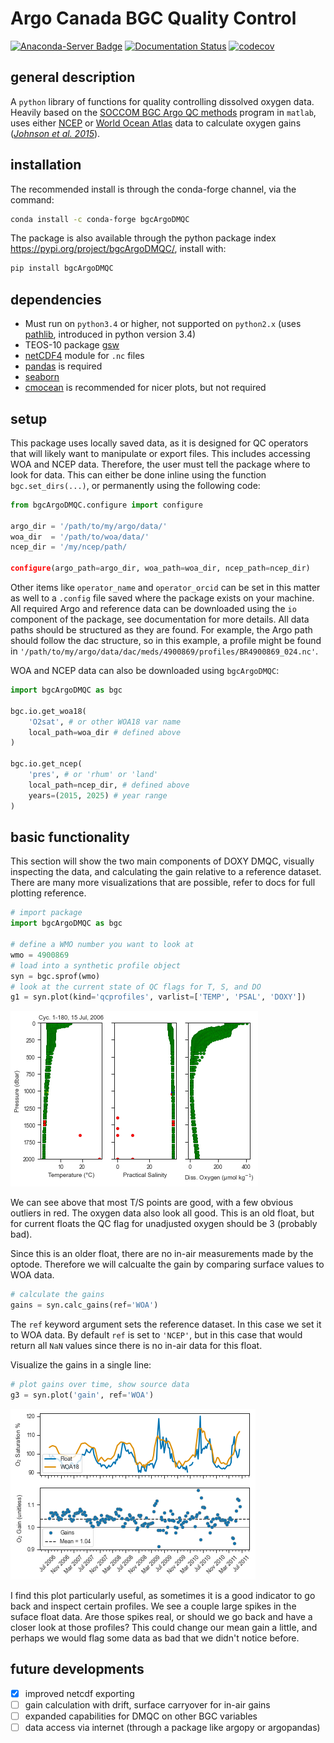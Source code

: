 # Argo Canada BGC Quality Control

[![Anaconda-Server Badge](https://anaconda.org/conda-forge/bgcargodmqc/badges/version.svg)](https://anaconda.org/conda-forge/bgcargodmqc)
[![Documentation Status](https://readthedocs.org/projects/bgcargodmqc/badge/?version=latest)](https://argocanada.github.io/bgcArgoDMQC/)
[![codecov](https://codecov.io/gh/ArgoCanada/bgcArgoDMQC/branch/main/graph/badge.svg?token=1AWDO2MHTF)](https://codecov.io/gh/ArgoCanada/bgcArgoDMQC)

## general description

A `python` library of functions for quality controlling dissolved oxygen data.
Heavily based on the [SOCCOM BGC Argo QC methods](https://github.com/SOCCOM-BGCArgo/ARGO_PROCESSING)
program in `matlab`, uses either
[NCEP](https://psl.noaa.gov/data/gridded/data.ncep.reanalysis.html)
or [World Ocean Atlas](https://www.nodc.noaa.gov/OC5/woa18/) data to
calculate oxygen gains
([*Johnson et al. 2015*](https://doi.org/10.1175/JTECH-D-15-0101.1)).

## installation

The recommended install is through the conda-forge channel, via the command:

```bash
conda install -c conda-forge bgcArgoDMQC
```

The package is also available through the python package index <https://pypi.org/project/bgcArgoDMQC/>, install with:

```bash
pip install bgcArgoDMQC
```
## dependencies

- Must run on `python3.4` or higher, not supported on `python2.x` (uses [pathlib](https://docs.python.org/3/library/pathlib.html), introduced in python version 3.4)
- TEOS-10 package [gsw](https://teos-10.github.io/GSW-Python/)
- [netCDF4](https://pypi.org/project/netCDF4/) module for `.nc` files
- [pandas](https://pandas.pydata.org/) is required
- [seaborn](https://seaborn.pydata.org/)
- [cmocean](https://matplotlib.org/cmocean/) is recommended for nicer plots, but not required

## setup

This package uses locally saved data, as it is designed for QC operators that will likely want to manipulate or export files. This includes accessing WOA and NCEP data. Therefore, the user must tell the package where to look for data. This can either be done inline using the function `bgc.set_dirs(...)`, or permanently using the following code:

```python
from bgcArgoDMQC.configure import configure

argo_dir = '/path/to/my/argo/data/'
woa_dir  = '/path/to/woa/data/'
ncep_dir = '/my/ncep/path/

configure(argo_path=argo_dir, woa_path=woa_dir, ncep_path=ncep_dir)
```

Other items like `operator_name` and `operator_orcid` can be set in this matter as well to a `.config` file saved where the package exists on your machine. All required Argo and reference data can be downloaded using the `io` component of the package, see documentation for more details. All data paths should be structured as they are found. For example, the Argo path should follow the dac structure, so in this example, a profile might be found in `'/path/to/my/argo/data/dac/meds/4900869/profiles/BR4900869_024.nc'`.

WOA and NCEP data can also be downloaded using `bgcArgoDMQC`:

```python
import bgcArgoDMQC as bgc

bgc.io.get_woa18(
    'O2sat', # or other WOA18 var name
    local_path=woa_dir # defined above
)

bgc.io.get_ncep(
    'pres', # or 'rhum' or 'land'
    local_path=ncep_dir, # defined above
    years=(2015, 2025) # year range
)

```

## basic functionality

This section will show the two main components of DOXY DMQC, visually inspecting the data, and calculating the gain relative to a reference dataset. There are many more visualizations that are possible, refer to docs for full plotting reference. 

```python
# import package
import bgcArgoDMQC as bgc

# define a WMO number you want to look at
wmo = 4900869
# load into a synthetic profile object
syn = bgc.sprof(wmo)
# look at the current state of QC flags for T, S, and DO
g1 = syn.plot(kind='qcprofiles', varlist=['TEMP', 'PSAL', 'DOXY'])
```

![png](README_files/README-code_3_1.png)

We can see above that most T/S points are good, with a few obvious outliers in red. The oxygen data also look all good. This is an old float, but for current floats the QC flag for unadjusted oxygen should be 3 (probably bad). 

Since this is an older float, there are no in-air measurements made by the optode. Therefore we will calcualte the gain by comparing surface values to WOA data.

```python
# calculate the gains
gains = syn.calc_gains(ref='WOA')
``` 

The `ref` keyword argument sets the reference dataset. In this case we set it to WOA data. By default `ref` is set to `'NCEP'`, but in this case that would return all `NaN` values since there is no in-air data for this float.

Visualize the gains in a single line:

```python
# plot gains over time, show source data
g3 = syn.plot('gain', ref='WOA')
```
    
![png](README_files/README-code_9_0.png)

I find this plot particularly useful, as sometimes it is a good indicator to go back and inspect certain profiles. We see a couple large spikes in the suface float data. Are those spikes real, or should we go back and have a closer look at those profiles? This could change our mean gain a little, and perhaps we would flag some data as bad that we didn't notice before.


## future developments

- [x] improved netcdf exporting
- [ ] gain calculation with drift, surface carryover for in-air gains
- [ ] expanded capabilities for DMQC on other BGC variables
- [ ] data access via internet (through a package like argopy or argopandas)

